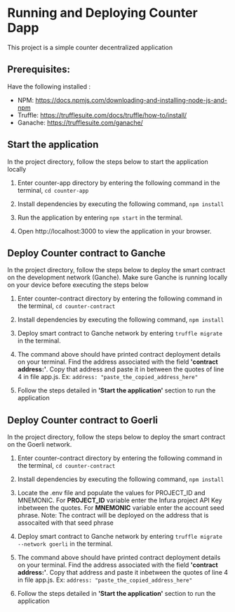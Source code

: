 # Running and Deploying Counter Dapp


This project is a simple counter decentralized application


## Prerequisites:


Have the following installed :


* NPM: https://docs.npmjs.com/downloading-and-installing-node-js-and-npm
* Truffle: https://trufflesuite.com/docs/truffle/how-to/install/
* Ganache: https://trufflesuite.com/ganache/




## Start the application
In the project directory, follow the steps below to start the application locally


1. Enter counter-app directory by entering the following command in the terminal, `cd counter-app`


2. Install dependencies by executing the following command, `npm install`


3. Run the application by entering `npm start` in the terminal.


4. Open http://localhost:3000 to view the application in your browser.


## Deploy Counter contract to Ganche
In the project directory, follow the steps below to deploy the smart contract on the development network (Ganche). Make sure Ganche is running locally on your device before executing the steps below


1. Enter counter-contract directory by entering the following command in the terminal, `cd counter-contract`


2. Install dependencies by executing the following command, `npm install`


3. Deploy smart contract to Ganche network by entering `truffle migrate` in the terminal.


4. The command above should have printed contract deployment details on your terminal. Find the address associated with the field **'contract address:'**. Copy that address and paste it in between the quotes of line 4 in file app.js. Ex:   `address: "paste_the_copied_address_here"`
5. Follow the steps detailed in **'Start the application'** section to run the application


## Deploy Counter contract to Goerli
In the project directory, follow the steps below to deploy the smart contract on the Goerli network.


1. Enter counter-contract directory by entering the following command in the terminal, `cd counter-contract`


2. Install dependencies by executing the following command, `npm install`


3. Locate the .env file and populate the values for PROJECT_ID and MNEMONIC. For **PROJECT_ID** variable enter the Infura project API Key inbetween the quotes. For **MNEMONIC** variable enter the account seed phrase. Note: The contract will be deployed on the address that is assocaited with that seed phrase


4. Deploy smart contract to Ganche network by entering `truffle migrate --network goerli` in the terminal.


5. The command above should have printed contract deployment details on your terminal. Find the address associated with the field **'contract address:'**. Copy that address and paste it inbetween the quotes of line 4 in file app.js. Ex:   `address: "paste_the_copied_address_here"`
6. Follow the steps detailed in **'Start the application'** section to run the application


